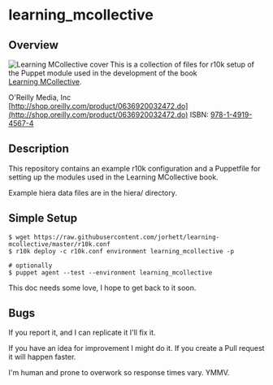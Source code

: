 # learning_mcollective

## Overview 

<a href="http://shop.oreilly.com/product/0636920032472.do" target="OReilly"><img alt="Learning MCollective cover" src="http://akamaicovers.oreilly.com/images/0636920032472/cat.gif" align="left"></a>
This is a collection of files for r10k setup of the Puppet module used in the development of the book  
<a href="http://shop.oreilly.com/product/0636920032472.do" target="OReilly">Learning MCollective</a>.  

O'Reilly Media, Inc  
[http://shop.oreilly.com/product/0636920032472.do](http://shop.oreilly.com/product/0636920032472.do)
ISBN: [978-1-4919-4567-4](http://shop.oreilly.com/product/0636920032472.do)  

## Description

This repository contains an example r10k configuration and a Puppetfile
for setting up the modules used in the Learning MCollective book.

Example hiera data files are in the hiera/ directory.

## Simple Setup

```
$ wget https://raw.githubusercontent.com/jorhett/learning-mcollective/master/r10k.conf
$ r10k deploy -c r10k.conf environment learning_mcollective -p

# optionally
$ puppet agent --test --environment learning_mcollective
```

This doc needs some love, I hope to get back to it soon.

## Bugs

If you report it, and I can replicate it I'll fix it.

If you have an idea for improvement I might do it.
If you create a Pull request it will happen faster.

I'm human and prone to overwork so response times vary. YMMV.
